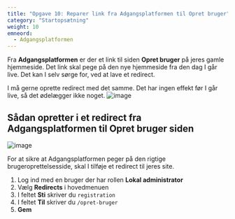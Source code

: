 ```yaml
---
title: "Opgave 10: Reparer link fra Adgangsplatformen til Opret bruger"
category: "Startopsætning"
weight: 10
emneord:
  - Adgangsplatformen
---
```

Fra **Adgangsplatformen** er der et link til siden **Opret bruger** på jeres gamle hjemmeside. Det link skal pege på den nye hjemmeside fra den dag I går live. Det kan I selv sørge for, ved at lave et redirect. 

I må gerne oprette redirect med det samme. Det har ingen effekt før I går live, så det ødelægger ikke noget.
![image](https://github.com/danskernesdigitalebibliotek/folkebibliotekernes_cms_manual/assets/1641342/27deb1eb-6372-4d24-beff-47b36e52569f)

## Sådan opretter i et redirect fra Adgangsplatformen til Opret bruger siden
![image](https://github.com/danskernesdigitalebibliotek/folkebibliotekernes_cms_manual/assets/1641342/7a8cc0a8-38b3-412d-94d2-b95501cd8447)

For at sikre at Adgangsplatformen peger på den rigtige brugeroprettelsesside, skal I tilføje et redirect til jeres site.
1. Log ind med en bruger der har rollen **Lokal administrator**
2.	Vælg **Redirects** i hovedmenuen
3.	I feltet **Sti** skriver du `registration`
4.	I feltet **Til** skriver du `/opret-bruger`
5.	**Gem**

